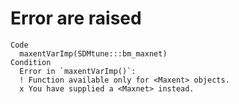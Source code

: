 # Error are raised

    Code
      maxentVarImp(SDMtune:::bm_maxnet)
    Condition
      Error in `maxentVarImp()`:
      ! Function available only for <Maxent> objects.
      x You have supplied a <Maxnet> instead.

